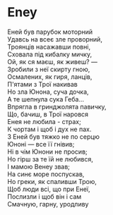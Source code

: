 ﻿# Eney <br />
Еней був парубок моторний <br />
Удавсь на всеє зле проворний, <br />
Троянців насажавши повні, <br />
Сховала під кибалку мичку, <br />
Ой, як ся маєш, як живеш? — <br />
Зробили з неї скирту гною,    <br />
Осмалених, як гиря, ланців, <br />
П'ятами з Трої накивав  <br />
Но зла Юнона, суча дочка, <br />
А те шепнула сука Геба... <br />
Впрягла в гринджолята павичку, <br />
Що, бачиш, в Трої наровся <br />
Енея не любила - страх; <br />
К чортам і щоб і дух не пах. <br />
3 Еней був тяжко не по серцю <br />
Юноні — все її гнівив; <br />
Ні в чім Юнони не просив; <br />
Но гірш за те їй не любився, <br />
І мамою Венеу звав; <br />
На синє море поспускав, <br />
Но греки, як спаливши Трою, <br />
Щоб люди всі, що при Енеї, <br />
Послизли і щоб він і сам <br />
Смачную, гарну, уродливу <br />
